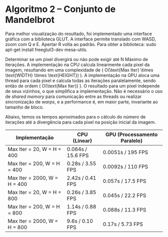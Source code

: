 # Algoritmo 2 – Conjunto de Mandelbrot

Para melhor visualização do resultado, foi implementado uma interface gráfica com a biblioteca GLUT. A interface permite translado com WASD, zoom com Q e E. Apertar R volta ao padrão. 
Para obter a biblioteca: sudo apt-get install freeglut3-dev mesa-utils.

Determinar se um pixel divergirá ou não pode exigir até N Máximo de iterações. A implementação na CPU calcula linearmente cada pixel da imagem, resultando em uma complexidade de \( O(\text{Max Iter} \times \text{WIDTH} \times \text{HEIGHT}) \). A implementação na GPU aloca uma thread para cada pixel e calcula todas as iterações paralelamente, sendo então de ordem \( O(\text{Max Iter}) \). O resultado para um pixel independe de seus vizinhos, o que simplifica a implementação. Não é necessário o uso de _shared_ _memory_ para comunicação entre as threads ou realizar sincronização de _warps_, e a performance é, em maior parte, invariante ao tamanho de bloco.

Abaixo, temos os tempos aproximados para o cálculo do número de iterações até a divergência para cada pixel na posição inicial da imagem. 

| Implementação                 | CPU (Linear)       | GPU (Processamento Paralelo) |
|--------------------------------|-------------------|-----------------------------|
| Max Iter = 20, W = H = 400     | 0.064s / 15.6 FPS | 0.0051s / 195 FPS           |
| Max Iter = 200, W = H = 400    | 0.28s / 3.55 FPS  | 0.0092s / 110 FPS           |
| Max Iter = 2000, W = H = 400   | 2.42s / 0.41 FPS  | 0.057s / 17.5 FPS           |
| Max Iter = 20, W = H = 800     | 0.26s / 3.85 FPS  | 0.045s / 22.2 FPS           |
| Max Iter = 200, W = H = 800    | 1.14s / 0.88 FPS  | 0.088s / 11.3 FPS           |
| Max Iter = 2000, W = H = 800   | 9.6s / 0.10 FPS   | 0.17s / 5.73 FPS            |